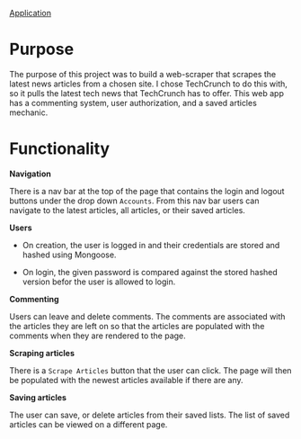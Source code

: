 [Application](https://nameless-sands-15542.herokuapp.com/)

# **Purpose**

The purpose of this project was to build a web-scraper that scrapes the latest news articles from a chosen site. I chose TechCrunch to do this with, so it pulls the latest tech news that TechCrunch has to offer. This web app has a commenting system, user authorization, and a saved articles mechanic.

# **Functionality**

**Navigation**

There is a nav bar at the top of the page that contains the login and logout buttons under the drop down `Accounts`. From this nav bar users can navigate to the latest articles, all articles, or their saved articles.

**Users**

* On creation, the user is logged in and their credentials are stored and hashed using Mongoose.

* On login, the given password is compared against the stored hashed version befor the user is allowed to login.

**Commenting**

Users can leave and delete comments. The comments are associated with the articles they are left on so that the articles are populated with the comments when they are rendered to the page.

**Scraping articles**

There is a `Scrape Articles` button that the user can click. The page will then be populated with the newest articles available if there are any.

**Saving articles**

The user can save, or delete articles from their saved lists. The list of saved articles can be viewed on a different page.